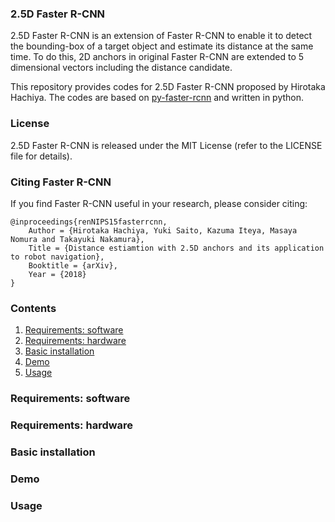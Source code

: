 ### 2.5D Faster R-CNN 
2.5D Faster R-CNN is an extension of Faster R-CNN to enable it to detect the bounding-box of a target object and estimate its distance at the same time. To do this, 2D anchors in original Faster R-CNN are extended to 5 dimensional vectors including the distance candidate.

This repository provides codes for 2.5D Faster R-CNN proposed by Hirotaka Hachiya. The codes are based on [py-faster-rcnn](https://github.com/rbgirshick/py-faster-rcnn) and written in python. 

### License

2.5D Faster R-CNN is released under the MIT License (refer to the LICENSE file for details).

### Citing Faster R-CNN

If you find Faster R-CNN useful in your research, please consider citing:

    @inproceedings{renNIPS15fasterrcnn,
        Author = {Hirotaka Hachiya, Yuki Saito, Kazuma Iteya, Masaya Nomura and Takayuki Nakamura},
        Title = {Distance estiamtion with 2.5D anchors and its application to robot navigation},
        Booktitle = {arXiv},
        Year = {2018}
    }
    
### Contents
1. [Requirements: software](#requirements-software)
2. [Requirements: hardware](#requirements-hardware)
3. [Basic installation](#installation-sufficient-for-the-demo)
4. [Demo](#demo)
5. [Usage](#usage)

### Requirements: software

### Requirements: hardware

### Basic installation

### Demo

### Usage




